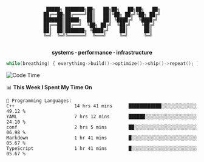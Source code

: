 <div align="center">

```
 █████╗ ███████╗██╗   ██╗██╗   ██╗██╗   ██╗
██╔══██╗██╔════╝██║   ██║╚██╗ ██╔╝╚██╗ ██╔╝
███████║█████╗  ██║   ██║ ╚████╔╝  ╚████╔╝ 
██╔══██║██╔══╝  ╚██╗ ██╔╝  ╚██╔╝    ╚██╔╝  
██║  ██║███████╗ ╚████╔╝    ██║      ██║   
╚═╝  ╚═╝╚══════╝  ╚═══╝     ╚═╝      ╚═╝   
                                           
```

**systems · performance · infrastructure**

```cpp
while(breathing) { everything->build()->optimize()->ship()->repeat(); }
```

</div>

<!--START_SECTION:waka-->
![Code Time](http://img.shields.io/badge/Code%20Time-125%20hrs%2050%20mins-blue)

📊 **This Week I Spent My Time On** 

```text
💬 Programming Languages: 
C++                      14 hrs 41 mins      ████████████░░░░░░░░░░░░░   49.12 % 
YAML                     7 hrs 12 mins       ██████░░░░░░░░░░░░░░░░░░░   24.10 % 
conf                     2 hrs 5 mins        ██░░░░░░░░░░░░░░░░░░░░░░░   06.98 % 
Markdown                 1 hr 41 mins        █░░░░░░░░░░░░░░░░░░░░░░░░   05.67 % 
TypeScript               1 hr 41 mins        █░░░░░░░░░░░░░░░░░░░░░░░░   05.67 % 
```


<!--END_SECTION:waka-->
